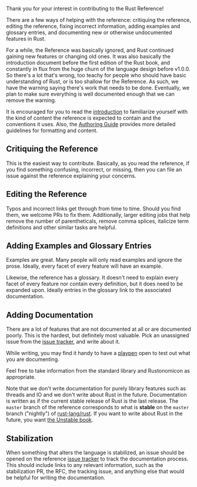 Thank you for your interest in contributing to the Rust Reference!

There are a few ways of helping with the reference: critiquing the reference,
editing the reference, fixing incorrect information, adding examples and
glossary entries, and documenting new or otherwise undocumented features in
Rust.

For a while, the Reference was basically ignored, and Rust continued gaining new
features or changing old ones. It was also basically the introduction document
before the first edition of the Rust book, and constantly in flux from the huge
churn of the language design before v1.0.0. So there's a lot that's wrong, too
teachy for people who should have basic understanding of Rust, or is too shallow
for the Reference. As such, we have the warning saying there's work that needs
to be done. Eventually, we plan to make sure everything is well documented
enough that we can remove the warning.

It is encouraged for you to read the [introduction] to familiarize yourself
with the kind of content the reference is expected to contain and the
conventions it uses. Also, the [Authoring Guide] provides more detailed guidelines
for formatting and content.

## Critiquing the Reference

This is the easiest way to contribute. Basically, as you read the reference, if
you find something confusing, incorrect, or missing, then you can file an issue
against the reference explaining your concerns.

## Editing the Reference

Typos and incorrect links get through from time to time. Should you find them,
we welcome PRs to fix them. Additionally, larger editing jobs that help remove
the number of parentheticals, remove comma splices, italicize term definitions
and other similar tasks are helpful.

## Adding Examples and Glossary Entries

Examples are great. Many people will only read examples and ignore the prose.
Ideally, every facet of every feature will have an example.

Likewise, the reference has a glossary. It doesn't need to explain every facet
of every feature nor contain every definition, but it does need to be expanded
upon. Ideally entries in the glossary link to the associated documentation.

## Adding Documentation

There are a lot of features that are not documented at all or are documented
poorly. This is the hardest, but definitely most valuable. Pick an unassigned
issue from the [issue tracker], and write about it.

While writing, you may find it handy to have a [playpen] open to test out what
you are documenting.

Feel free to take information from the standard library and Rustonomicon as
appropriate.

Note that we don't write documentation for purely library features such as
threads and IO and we don't write about Rust in the future. Documentation is
written as if the current stable release of Rust is the last release. The
`master` branch of the reference corresponds to what is **stable** on the
`master` branch ("nightly") of [rust-lang/rust]. If you want to write about
Rust in the future, you want [the Unstable book][unstable].

## Stabilization

When something that alters the language is stabilized, an issue should be
opened on the reference [issue tracker] to track the documentation process.
This should include links to any relevant information, such as the
stabilization PR, the RFC, the tracking issue, and anything else that would be
helpful for writing the documentation.

[introduction]: src/introduction.md
[issue tracker]: https://github.com/rust-lang/reference/issues
[playpen]: https://play.rust-lang.org/
[rust-lang/rust]: https://github.com/rust-lang/rust/
[Authoring Guide]: docs/authoring.md
[unstable]: https://doc.rust-lang.org/nightly/unstable-book/
